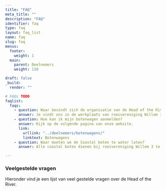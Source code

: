 ```yaml
---
title: "FAQ"
meta_title: ""
description: "FAQ"
identifier: faq
type: faq
layout: faq_list
name: faq
slug: faq
menus: 
  footer:
    weight: 1
  main:
    parent: Deelnemers
    weight: 110

draft: false
_build:
  render: ""

# FAQs TODO
faqlist:
  faqs:
    - question: Waar bevindt zich de organisatie van de Head of the River tijdens het weekend?
      answer: Je vindt ons in de werkplaats van roeivereniging Willem 3.
    - question: Hoe kan ik mijn botenwagen aanmelden?
      answer: Kijk op de volgende pagina van onze website.
      link: 
        urllink: "../deelnemers/botenwagens/"
        linktext: Botenwagens
    - question: Waar moeten we de Coastal boten te water laten?
      answer: Alle coastal boten dienen bij roeivereniging Willem 3 te water te worden gelaten.

---
```

### Veelgestelde vragen
Hieronder vind je een lijst van veel gestelde vragen over de Head of the River.

